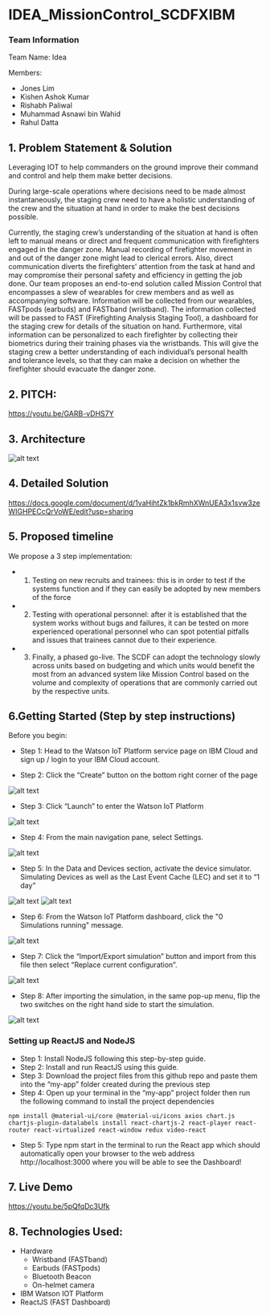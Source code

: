# IDEA_MissionControl_SCDFXIBM

### Team Information
Team Name: Idea

Members:
- Jones Lim
- Kishen Ashok Kumar
- Rishabh Paliwal
- Muhammad Asnawi bin Wahid
- Rahul Datta 

## 1. Problem Statement & Solution
Leveraging IOT to help commanders on the ground improve their command and control and help them make better decisions.

During large-scale operations where decisions need to be made almost instantaneously, the staging crew need to have a holistic understanding of the crew and the situation at hand in order to make the best decisions possible.

Currently, the staging crew’s understanding of the situation at hand is often left to manual means or direct and frequent communication with firefighters engaged in the danger zone. Manual recording of firefighter movement in and out of the danger zone might lead to clerical errors. Also, direct communication diverts the firefighters’ attention from the task at hand and may compromise their personal safety and efficiency in getting the job done. Our team proposes an end-to-end solution called Mission Control that encompasses a slew of wearables for crew members and as well as accompanying software. Information will be collected from our wearables, FASTpods (earbuds) and FASTband (wristband). The information collected will be passed to FAST (Firefighting Analysis Staging Tool), a dashboard for the staging crew for details of the situation on hand. Furthermore, vital information can be personalized to each firefighter by collecting their biometrics during their training phases via the wristbands. This will give the staging crew a better understanding of each individual’s personal health and tolerance levels, so that they can make a decision on whether the firefighter should evacuate the danger zone.

## 2. PITCH:
https://youtu.be/GARB-vDHS7Y

## 3. Architecture
![alt text](https://github.com/KishenKumarrrrr/IDEA_MissionControl_SCDFXIBM/blob/readme/archi.png?raw=true)

## 4. Detailed Solution
https://docs.google.com/document/d/1vaHihtZk1bkRmhXWnUEA3x1svw3zeWIGHPECcQrVoWE/edit?usp=sharing

## 5. Proposed timeline
We propose a 3 step implementation:

- 1. Testing on new recruits and trainees: this is in order to test if the systems function and if they can easily be adopted by new members of the force
- 2. Testing with operational personnel: after it is established that the system works without bugs and failures, it can be tested on more experienced operational personnel who can spot potential pitfalls and issues that trainees cannot due to their experience.
- 3. Finally, a phased go-live. The SCDF can adopt the technology slowly across units based on budgeting and which units would benefit the most from an advanced system like Mission Control based on the volume and complexity of operations that are commonly carried out by the respective units.

## 6.Getting Started (Step by step instructions)

Before you begin:
- Step 1: Head to the Watson IoT Platform service page on IBM Cloud and sign up / login to your IBM Cloud account.

- Step 2: Click the “Create” button on the bottom right corner of the page

![alt text](https://github.com/KishenKumarrrrr/IDEA_MissionControl_SCDFXIBM/blob/readme/Create.png?raw=true)

- Step 3: Click “Launch” to enter the Watson IoT Platform

![alt text](https://github.com/KishenKumarrrrr/IDEA_MissionControl_SCDFXIBM/blob/readme/Launch.png?raw=true)


- Step 4: From the main navigation pane, select Settings.

![alt text](https://github.com/KishenKumarrrrr/IDEA_MissionControl_SCDFXIBM/blob/readme/Settings.png?raw=true)

- Step 5: In the Data and Devices section, activate the device simulator. Simulating Devices as well as the Last Event Cache (LEC) and set it to “1 day”

![alt text](https://github.com/KishenKumarrrrr/IDEA_MissionControl_SCDFXIBM/blob/readme/Device-Sim.png?raw=true)
![alt text](https://github.com/KishenKumarrrrr/IDEA_MissionControl_SCDFXIBM/blob/readme/Last-Event-Cache.png?raw=true)

- Step 6: From the Watson IoT Platform dashboard, click the "0 Simulations running" message.

![alt text](https://github.com/KishenKumarrrrr/IDEA_MissionControl_SCDFXIBM/blob/readme/0Sim.png?raw=true)

- Step 7: Click the “Import/Export simulation” button and import from this file then select “Replace current configuration”.

![alt text](https://github.com/KishenKumarrrrr/IDEA_MissionControl_SCDFXIBM/blob/readme/Import-Export.png?raw=true)

- Step 8: After importing the simulation, in the same pop-up menu, flip the two switches on the right hand side to start the simulation.

![alt text](https://github.com/KishenKumarrrrr/IDEA_MissionControl_SCDFXIBM/blob/readme/Start.png?raw=true)

### Setting up ReactJS and NodeJS
- Step 1: Install NodeJS following this step-by-step guide.
- Step 2: Install and run ReactJS using this guide.
- Step 3: Download the project files from this github repo and paste them into the “my-app” folder created during the previous step
- Step 4: Open up your terminal in the “my-app” project folder then run the following command to install the project dependencies
```
npm install @material-ui/core @material-ui/icons axios chart.js chartjs-plugin-datalabels install react-chartjs-2 react-player react-router react-virtualized react-window redux video-react
```
- Step 5: Type npm start in the terminal to run the React app which should automatically open your browser to the web address http://localhost:3000 where you will be able to see the Dashboard!

## 7. Live Demo
https://youtu.be/5pQfqDc3Ufk

## 8. Technologies Used:

- Hardware
    * Wristband (FASTband)
    * Earbuds (FASTpods)
    * Bluetooth Beacon
    * On-helmet camera
- IBM Watson IOT Platform
- ReactJS (FAST Dashboard)
